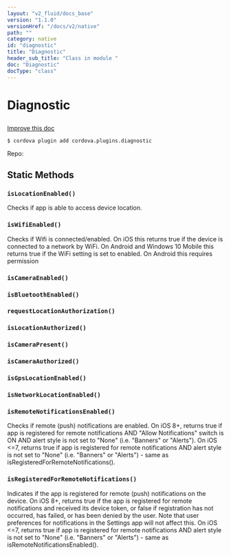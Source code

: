 ```yaml
---
layout: "v2_fluid/docs_base"
version: "1.1.0"
versionHref: "/docs/v2/native"
path: ""
category: native
id: "diagnostic"
title: "Diagnostic"
header_sub_title: "Class in module "
doc: "Diagnostic"
docType: "class"
---
```









<h1 class="api-title">

  
  Diagnostic
  

  

  

</h1>

<a class="improve-v2-docs" href='http://github.com/driftyco/ionic-native/edit/master/src/plugins/diagnostic.ts#L0'>
  Improve this doc
</a>





<!-- decorators -->


<pre><code>$ cordova plugin add cordova.plugins.diagnostic</code></pre>
<p>Repo:
  <a href="">
    
  </a>
</p>

<!-- description -->




<!-- @usage tag -->


<!-- @property tags -->
<h2>Static Methods</h2>
<div id="isLocationEnabled"></div>
<h3><code>isLocationEnabled()</code>

</h3>

Checks if app is able to access device location.










<div id="isWifiEnabled"></div>
<h3><code>isWifiEnabled()</code>

</h3>

Checks if Wifi is connected/enabled. On iOS this returns true if the device is connected to a network by WiFi. On Android and Windows 10 Mobile this returns true if the WiFi setting is set to enabled.
On Android this requires permission <uses-permission android:name="android.permission.ACCESS_WIFI_STATE" />










<div id="isCameraEnabled"></div>
<h3><code>isCameraEnabled()</code>

</h3>











<div id="isBluetoothEnabled"></div>
<h3><code>isBluetoothEnabled()</code>

</h3>











<div id="requestLocationAuthorization"></div>
<h3><code>requestLocationAuthorization()</code>

</h3>











<div id="isLocationAuthorized"></div>
<h3><code>isLocationAuthorized()</code>

</h3>











<div id="isCameraPresent"></div>
<h3><code>isCameraPresent()</code>

</h3>











<div id="isCameraAuthorized"></div>
<h3><code>isCameraAuthorized()</code>

</h3>











<div id="isGpsLocationEnabled"></div>
<h3><code>isGpsLocationEnabled()</code>

</h3>











<div id="isNetworkLocationEnabled"></div>
<h3><code>isNetworkLocationEnabled()</code>

</h3>











<div id="isRemoteNotificationsEnabled"></div>
<h3><code>isRemoteNotificationsEnabled()</code>

</h3>

Checks if remote (push) notifications are enabled.
On iOS 8+, returns true if app is registered for remote notifications AND "Allow Notifications" switch is ON AND alert style is not set to "None" (i.e. "Banners" or "Alerts").
On iOS <=7, returns true if app is registered for remote notifications AND alert style is not set to "None" (i.e. "Banners" or "Alerts") - same as isRegisteredForRemoteNotifications().










<div id="isRegisteredForRemoteNotifications"></div>
<h3><code>isRegisteredForRemoteNotifications()</code>

</h3>

Indicates if the app is registered for remote (push) notifications on the device.
On iOS 8+, returns true if the app is registered for remote notifications and received its device token, or false if registration has not occurred, has failed, or has been denied by the user. Note that user preferences for notifications in the Settings app will not affect this.
On iOS <=7, returns true if app is registered for remote notifications AND alert style is not set to "None" (i.e. "Banners" or "Alerts") - same as isRemoteNotificationsEnabled().











<!-- methods on the class --><!-- related link --><!-- end content block -->


<!-- end body block -->

